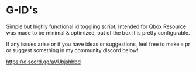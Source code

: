 # G-ID's
Simple but highly functional id toggling script, Intended for Qbox
Resource was made to be minimal & optimized, out of the box it is pretty configurable.

If any issues arise or if you have ideas or suggestions, feel free to make a pr or suggest something in my community discord below!

https://discord.gg/aVUbjshbbd 

